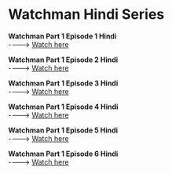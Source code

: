 # **Watchman Hindi Series**

**Watchman Part 1 Episode 1 Hindi**  
----> [Watch here](https://www.bitchute.com/video/vO6UFUgYRAeY/)

**Watchman Part 1 Episode 2 Hindi**  
----> [Watch here](https://www.bitchute.com/video/uS2zdY5kL3KJ)

**Watchman Part 1 Episode 3 Hindi**  
----> [Watch here](https://www.bitchute.com/video/XDSF4DaXCnu1)

**Watchman Part 1 Episode 4 Hindi**  
----> [Watch here]()

**Watchman Part 1 Episode 5 Hindi**  
----> [Watch here]()

**Watchman Part 1 Episode 6 Hindi**  
----> [Watch here]()

 
